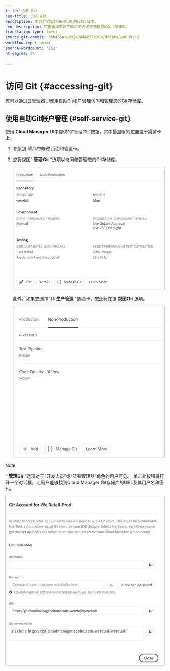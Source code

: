 ```yaml
---
title: 访问 Git
seo-title: 访问 Git
description: 本页介绍如何访问和管理Git存储库。
seo-description: 可查看本页以了解如何访问和管理您的Git存储库。
translation-type: tm+mt
source-git-commit: 3bb435aae932b9446867c30b7dd6b0a8e0839ee2
workflow-type: tm+mt
source-wordcount: '152'
ht-degree: 3%

---
```



# 访问 Git {#accessing-git}

您可以通过云管理器UI使用自助Git帐户管理访问和管理您的Git存储库。

## 使用自助Git帐户管理 {#self-service-git}

使用 **Cloud Manager** UI中提供的“管理Git”按钮，其中最显眼的位置位于渠道卡上。

1. 导航到 *项目的概述* 页面和管道卡。

1. 您将视图“ **管理Git** ”选项以访问和管理您的Git存储库。

   ![](assets/manage-git1.png)

   此外，如果您选择“非 **生产管道** ”选项卡，您还将在该 **视图Git** 选项。

   ![](assets/manage-git-new2.png)

>[!NOTE]
>
>“ **管理Git** ”选项对于“开发人员”或“部署管理器”角色的用户可见。 单击此按钮将打开一个对话框，让用户能够找到Cloud Manager Git存储库的URL及其用户名和密码。

![](assets/manage-git3.png)



